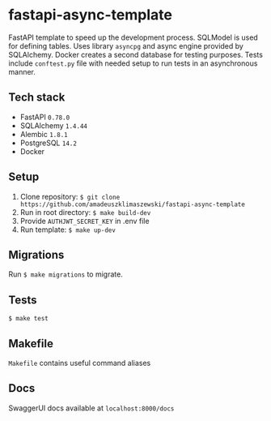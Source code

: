 # fastapi-async-template
FastAPI template to speed up the development process. SQLModel is used for defining tables. Uses library `asyncpg` and async engine provided by SQLAlchemy. Docker creates a second database for testing purposes. Tests include `conftest.py` file with needed setup to run tests in an asynchronous manner.

## Tech stack
* FastAPI `0.78.0`
* SQLAlchemy `1.4.44`
* Alembic `1.8.1`
* PostgreSQL `14.2`
* Docker

## Setup
1. Clone repository:
`$ git clone https://github.com/amadeuszklimaszewski/fastapi-async-template`
2. Run in root directory:
`$ make build-dev`
3. Provide `AUTHJWT_SECRET_KEY` in .env file
4. Run template: `$ make up-dev`

## Migrations
Run `$ make migrations` to migrate.

## Tests
`$ make test`

## Makefile
`Makefile` contains useful command aliases

## Docs
SwaggerUI docs available at `localhost:8000/docs`

